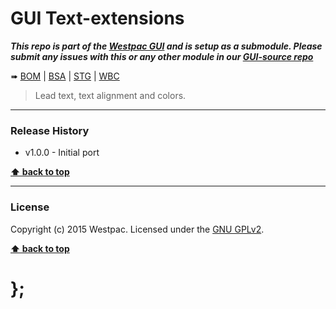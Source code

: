 GUI Text-extensions
===================

***This repo is part of the [Westpac GUI](http://gel.westpacgroup.com.au/GUI/) and is setup as a submodule. Please submit any issues with this or any other
module in our [GUI-source repo](https://github.com/WestpacCXTeam/GUI-source/issues)***

➠
[BOM](http://westpaccxteam.github.io/GUI-text-extensions/tests/BOM/) |
[BSA](http://westpaccxteam.github.io/GUI-text-extensions/tests/BSA/) |
[STG](http://westpaccxteam.github.io/GUI-text-extensions/tests/STG/) |
[WBC](http://westpaccxteam.github.io/GUI-text-extensions/tests/WBC/)

> Lead text, text alignment and colors.

----------------------------------------------------------------------------------------------------------------------------------------------------------------


### Release History

* v1.0.0 - Initial port

**[⬆ back to top](#content)**


----------------------------------------------------------------------------------------------------------------------------------------------------------------


### License

Copyright (c) 2015 Westpac. Licensed under the [GNU GPLv2](https://raw.githubusercontent.com/WestpacCXTeam/GUI-text-extensions/master/LICENSE).

**[⬆ back to top](#content)**

# };